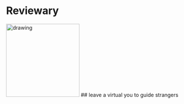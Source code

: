 # Reviewary
<img src="https://user-images.githubusercontent.com/70591959/151982354-c78c8bc0-1b76-448f-a838-73318591dfb8.png" alt="drawing" height="200"/>
## leave a virtual you to guide strangers 
